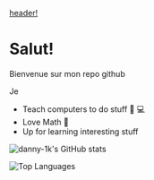 [header!](https://github.com/danny-1k/danny-1k/blob/a72f2a5c404269099a9607436a966b188692d8bf/sf.jpg)
# Salut!
Bienvenue sur mon repo github

Je
- Teach computers to do stuff 🧠 💻
- Love Math 🧮
- Up for learning interesting stuff


![danny-1k's GitHub stats](https://github-readme-stats.vercel.app/api?username=danny-1k&theme=radical&show_icons=True&count-private=true)

![Top Languages](https://github-readme-stats.vercel.app/api/top-langs/?username=danny-1k&count-private=true)
